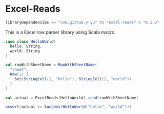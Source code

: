 Excel-Reads
============================

```scala
libraryDependencies += "com.github.y-yu" %% "excel-reads" % "0.1.0"
```

This is a Excel row parser library using Scala macro.

```scala
case class HelloWorld(
  hello: String,
  world: String
)

val rowWithSheetName = RowWithSheetName(
  "sheet",
  Row(1) {
    Set(StringCell(1, "hello"), StringCell(2, "world"))
  }
)

val actual = ExcelReads[HelloWorld].read(rowWithSheetName)

assert(actual == Success(HelloWorld("hello", "world")))
```
